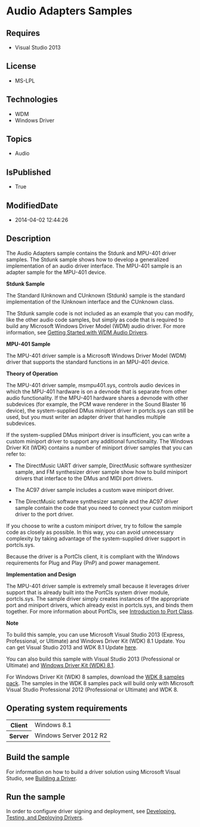 # Audio Adapters Samples
## Requires
* Visual Studio 2013
## License
* MS-LPL
## Technologies
* WDM
* Windows Driver
## Topics
* Audio
## IsPublished
* True
## ModifiedDate
* 2014-04-02 12:44:26
## Description

<div id="mainSection">
<p>The Audio Adapters sample contains the Stdunk and MPU-401 driver samples. The Stdunk sample shows how to develop a generalized implementation of an audio driver interface. The MPU-401 sample is an adapter sample for the MPU-401 device.
</p>
<p><b>Stdunk Sample</b> </p>
<p>The Standard IUnknown and CUnknown (Stdunk) sample is the standard implementation of the IUnknown interface and the CUnknown class.
</p>
<p>The Stdunk sample code is not included as an example that you can modify, like the other audio code samples, but simply as code that is required to build any Microsoft Windows Driver Model (WDM) audio driver. For more information, see
<a href="http://msdn.microsoft.com/en-us/library/windows/hardware/ff536400">Getting Started with WDM Audio Drivers</a>.</p>
<p><b>MPU-401 Sample</b> </p>
<p>The MPU-401 driver sample is a Microsoft Windows Driver Model (WDM) driver that supports the standard functions in an MPU-401 device.
</p>
<p><b>Theory of Operation</b> </p>
<p>The MPU-401 driver sample, msmpu401.sys, controls audio devices in which the MPU-401 hardware is on a devnode that is separate from other audio functionality. If the MPU-401 hardware shares a devnode with other subdevices (for example, the PCM wave renderer
 in the Sound Blaster 16 device), the system-supplied DMus miniport driver in portcls.sys can still be used, but you must writer an adapter driver that handles multiple subdevices.</p>
<p>If the system-supplied DMus miniport driver is insufficient, you can write a custom miniport driver to support any additional functionality. The Windows Driver Kit (WDK) contains a number of miniport driver samples that you can refer to:</p>
<ul>
<li>
<p>The DirectMusic UART driver sample, DirectMusic software synthesizer sample, and FM synthesizer driver sample show how to build miniport drivers that interface to the DMus and MIDI port drivers.</p>
</li><li>
<p>The AC97 driver sample includes a custom wave miniport driver.</p>
</li><li>
<p>The DirectMusic software synthesizer sample and the AC97 driver sample contain the code that you need to connect your custom miniport driver to the port driver.</p>
</li></ul>
<p></p>
<p>If you choose to write a custom miniport driver, try to follow the sample code as closely as possible. In this way, you can avoid unnecessary complexity by taking advantage of the system-supplied driver support in portcls.sys.</p>
<p>Because the driver is a PortCls client, it is compliant with the Windows requirements for Plug and Play (PnP) and power management.</p>
<p><b>Implementation and Design</b> </p>
<p>The MPU-401 driver sample is extremely small because it leverages driver support that is already built into the PortCls system driver module, portcls.sys. The sample driver simply creates instances of the appropriate port and miniport drivers, which already
 exist in portcls.sys, and binds them together. For more information about PortCls, see
<a href="http://msdn.microsoft.com/en-us/library/windows/hardware/ff536829">Introduction to Port Class</a>.</p>
<p class="note"><b>Note</b>&nbsp;&nbsp;</p>
<p class="note">To build this sample, you can use Microsoft Visual Studio&nbsp;2013 (Express, Professional, or Ultimate) and Windows Driver Kit (WDK)&nbsp;8.1 Update. You can get Visual Studio&nbsp;2013 and WDK&nbsp;8.1 Update
<a href="http://go.microsoft.com/fwlink/p/?LInkID=239721">here</a>.</p>
<p class="note">You can also build this sample with Visual Studio&nbsp;2013 (Professional or Ultimate) and
<a href="http://go.microsoft.com/fwlink/p/?LInkID=391348">Windows Driver Kit (WDK)&nbsp;8.1</a>.</p>
<p class="note">For Windows Driver Kit (WDK)&nbsp;8 samples, download the <a href=" http://go.microsoft.com/fwlink/?LinkId=317090">
WDK&nbsp;8 samples pack</a>. The samples in the WDK&nbsp;8 samples pack will build only with Microsoft Visual Studio Professional&nbsp;2012 (Professional or Ultimate) and WDK&nbsp;8.</p>
<p></p>
<h2>Operating system requirements</h2>
<table>
<tbody>
<tr>
<th>Client</th>
<td><dt>Windows&nbsp;8.1 </dt></td>
</tr>
<tr>
<th>Server</th>
<td><dt>Windows Server&nbsp;2012&nbsp;R2 </dt></td>
</tr>
</tbody>
</table>
<h2>Build the sample</h2>
<p>For information on how to build a driver solution using Microsoft Visual Studio, see
<a href="http://msdn.microsoft.com/en-us/library/windows/hardware/ff554644">Building a Driver</a>.</p>
<h2>Run the sample</h2>
<p>In order to configure driver signing and deployment, see <a href="http://msdn.microsoft.com/en-us/library/windows/hardware/ff554651(v=vs.85).aspx">
Developing, Testing, and Deploying Drivers</a>.</p>
</div>
